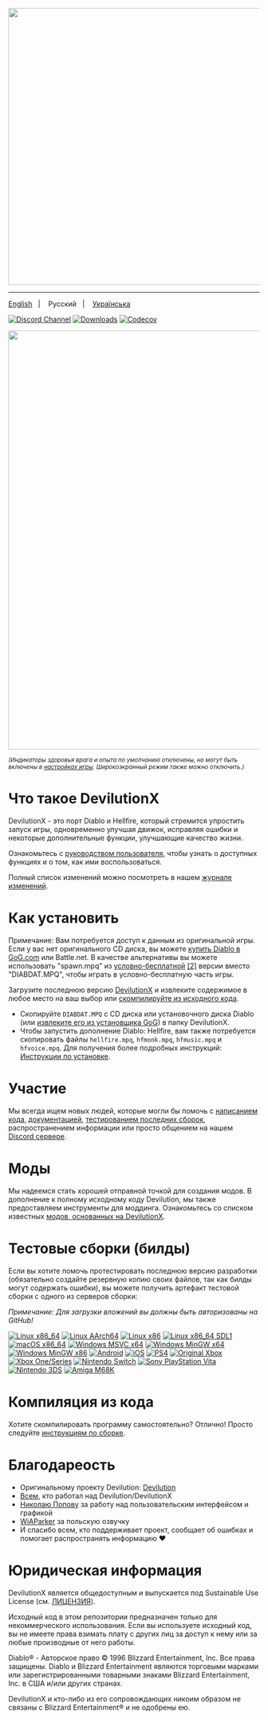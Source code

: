 <p align="center">
<img width="554" src="https://user-images.githubusercontent.com/204594/113575181-c946a400-961d-11eb-8347-a8829fa3830c.png">
</p>

---

<a href="README.md">English</a>
&nbsp;&nbsp;| &nbsp;&nbsp;
Русский
&nbsp;&nbsp;| &nbsp;&nbsp;
<a href="README-ua.md">Українська</a>

[![Discord Channel](https://img.shields.io/discord/518540764754608128?color=%237289DA&logo=discord&logoColor=%23FFFFFF)](https://discord.gg/devilutionx)
[![Downloads](https://img.shields.io/github/downloads/diasurgical/devilutionX/total.svg)](https://github.com/diasurgical/devilutionX/releases/latest)
[![Codecov](https://codecov.io/gh/diasurgical/devilutionX/branch/master/graph/badge.svg)](https://codecov.io/gh/diasurgical/devilutionX)

<p align="center">
<img width="838" src="https://github.com/user-attachments/assets/e3a16315-2368-4a4d-a161-69afac246c33">
</p>

<sub>*(Индикаторы здоровья врага и опыта по умолчанию отключены, но могут быть включены в [настройках игры](https://github.com/diasurgical/devilutionX/wiki/DevilutionX-diablo.ini-configuration-guide). Широкоэкранный режим также можно отключить.)*</sub>

# Что такое DevilutionX

DevilutionX - это порт Diablo и Hellfire, который стремится упростить запуск игры, одновременно улучшая движок, исправляя ошибки и некоторые дополнительные функции, улучшающие качество жизни.

Ознакомьтесь с [руководством пользователя](https://github.com/diasurgical/devilutionX/wiki), чтобы узнать о доступных функциях и о том, как ими воспользоваться.

Полный список изменений можно посмотреть в нашем [журнале изменений](CHANGELOG.md).

# Как установить

Примечание: Вам потребуется доступ к данным из оригинальной игры. Если у вас нет оригинального CD диска, вы можете [купить Diablo в GoG.com](https://www.gog.com/game/diablo) или Battle.net. В качестве альтернативы вы можете использовать "spawn.mpq" из [условно-бесплатной](https://github.com/diasurgical/devilutionx-assets/releases/latest/download/spawn.mpq) [[2]](http://ftp.blizzard.com/pub/demos/diablosw.exe) версии вместо "DIABDAT.MPQ", чтобы играть в условно-бесплатную часть игры.

Загрузите последнюю версию [DevilutionX](https://github.com/diasurgical/devilutionX/releases/latest) и извлеките содержимое в любое место на ваш выбор или [скомпилируйте из исходного кода](#building-from-source).

- Скопируйте `DIABDAT.MPQ` с CD диска или установочного диска Diablo (или [извлеките его из установщика GoG](https://github.com/diasurgical/devilutionX/wiki/Extracting-MPQs-from-the-GoG-installer)) в папку DevilutionX.
- Чтобы запустить дополнение Diablo: Hellfire, вам также потребуется скопировать файлы `hellfire.mpq`, `hfmonk.mpq`, `hfmusic.mpq` и `hfvoice.mpq`.
Для получения более подробных инструкций: [Инструкции по установке](installing.md).

# Участие

Мы всегда ищем новых людей, которые могли бы помочь с [написанием кода](CONTRIBUTING.md), [документацией](https://github.com/diasurgical/devilutionX/wiki), [тестированием последних сборок](#test-builds), распространением информации или просто общением на нашем [Discord сервере](https://discord.gg/devilutionx).

# Моды

Мы надеемся стать хорошей отправной точкой для создания модов. В дополнение к полному исходному коду Devilution, мы также предоставляем инструменты для моддинга. Ознакомьтесь со списком известных [модов, основанных на DevilutionX](https://github.com/diasurgical/devilutionX/wiki/Mods).

# Тестовые сборки (билды)

Если вы хотите помочь протестировать последнюю версию разработки (обязательно создайте резервную копию своих файлов, так как билды могут содержать ошибки), вы можете получить артефакт тестовой сборки с одного из серверов сборки:

*Примечание: Для загрузки вложений вы должны быть авторизованы на GitHub!*

[![Linux x86_64](https://github.com/diasurgical/devilutionX/actions/workflows/Linux_x86_64.yml/badge.svg)](https://github.com/diasurgical/devilutionX/actions/workflows/Linux_x86_64.yml?query=branch%3Amaster)
[![Linux AArch64](https://github.com/diasurgical/devilutionX/actions/workflows/Linux_aarch64.yml/badge.svg)](https://github.com/diasurgical/devilutionX/actions/workflows/Linux_aarch64.yml?query=branch%3Amaster)
[![Linux x86](https://github.com/diasurgical/devilutionX/actions/workflows/Linux_x86.yml/badge.svg)](https://github.com/diasurgical/devilutionX/actions/workflows/Linux_x86.yml?query=branch%3Amaster)
[![Linux x86_64 SDL1](https://github.com/diasurgical/devilutionX/actions/workflows/Linux_x86_64_SDL1.yml/badge.svg)](https://github.com/diasurgical/devilutionX/actions/workflows/Linux_x86_64_SDL1.yml?query=branch%3Amaster)
[![macOS x86_64](https://github.com/diasurgical/devilutionX/actions/workflows/macOS_x86_64.yml/badge.svg)](https://github.com/diasurgical/devilutionX/actions/workflows/macOS_x86_64.yml?query=branch%3Amaster)
[![Windows MSVC x64](https://github.com/diasurgical/devilutionX/actions/workflows/Windows_MSVC_x64.yml/badge.svg)](https://github.com/diasurgical/devilutionX/actions/workflows/Windows_MSVC_x64.yml?query=branch%3Amaster)
[![Windows MinGW x64](https://github.com/diasurgical/devilutionX/actions/workflows/Windows_MinGW_x64.yml/badge.svg)](https://github.com/diasurgical/devilutionX/actions/workflows/Windows_MinGW_x64.yml?query=branch%3Amaster)
[![Windows MinGW x86](https://github.com/diasurgical/devilutionX/actions/workflows/Windows_MinGW_x86.yml/badge.svg)](https://github.com/diasurgical/devilutionX/actions/workflows/Windows_MinGW_x86.yml?query=branch%3Amaster)
[![Android](https://github.com/diasurgical/devilutionX/actions/workflows/Android.yml/badge.svg)](https://github.com/diasurgical/devilutionX/actions/workflows/Android.yml?query=branch%3Amaster)
[![iOS](https://github.com/diasurgical/devilutionX/actions/workflows/iOS.yml/badge.svg)](https://github.com/diasurgical/devilutionX/actions/workflows/iOS.yml?query=branch%3Amaster)
[![PS4](https://github.com/diasurgical/devilutionX/actions/workflows/PS4.yml/badge.svg)](https://github.com/diasurgical/devilutionX/actions/workflows/PS4.yml?query=branch%3Amaster)
[![Original Xbox](https://github.com/diasurgical/devilutionX/actions/workflows/xbox_nxdk.yml/badge.svg)](https://github.com/diasurgical/devilutionX/actions/workflows/xbox_nxdk.yml?query=branch%3Amaster)
[![Xbox One/Series](https://github.com/diasurgical/devilutionX/actions/workflows/xbox_one.yml/badge.svg)](https://github.com/diasurgical/devilutionX/actions/workflows/xbox_one.yml?query=branch%3Amaster)
[![Nintendo Switch](https://github.com/diasurgical/devilutionX/actions/workflows/switch.yml/badge.svg)](https://github.com/diasurgical/devilutionX/actions/workflows/switch.yml)
[![Sony PlayStation Vita](https://github.com/diasurgical/devilutionX/actions/workflows/vita.yml/badge.svg)](https://github.com/diasurgical/devilutionX/actions/workflows/vita.yml)
[![Nintendo 3DS](https://github.com/diasurgical/devilutionX/actions/workflows/3ds.yml/badge.svg)](https://github.com/diasurgical/devilutionX/actions/workflows/3ds.yml)
[![Amiga M68K](https://github.com/diasurgical/devilutionX/actions/workflows/amiga-m68k.yml/badge.svg)](https://github.com/diasurgical/devilutionX/actions/workflows/amiga-m68k.yml)

# Компиляция из кода

Хотите скомпилировать программу самостоятельно? Отлично! Просто следуйте [инструкциям по сборке](building.md).

# Благодареость

- Оригинальному проекту Devilution: [Devilution](https://github.com/diasurgical/devilution#credits)
- [Всем](https://github.com/diasurgical/devilutionX/graphs/contributors), кто работал над Devilution/DevilutionX
- [Николаю Попову](https://www.instagram.com/nikolaypopovz/) за работу над пользовательским интерфейсом и графикой
- [WiAParker](https://wiaparker.pl/projekty/diablo-hellfire/) за польскую озвучку
- И спасибо всем, кто поддерживает проект, сообщает об ошибках и помогает распространять информацию ❤️

# Юридическая информация

DevilutionX является общедоступным и выпускается под Sustainable Use License (см. [ЛИЦЕНЗИЯ](LICENSE.md)).

Исходный код в этом репозитории предназначен только для некоммерческого использования. Если вы используете исходный код, вы не имеете права взимать плату с других лиц за доступ к нему или за любые производные от него работы.

Diablo® - Авторское право © 1996 Blizzard Entertainment, Inc. Все права защищены. Diablo и Blizzard Entertainment являются торговыми марками или зарегистрированными товарными знаками Blizzard Entertainment, Inc. в США и/или других странах.

DevilutionX и кто-либо из его сопровождающих никоим образом не связаны с Blizzard Entertainment® и не одобрены ею.
